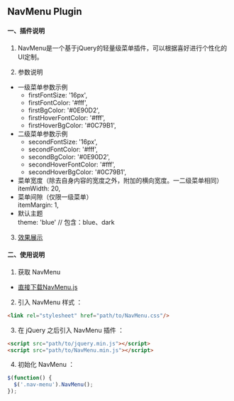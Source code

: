 ## NavMenu Plugin

#### 一、插件说明
1. NavMenu是一个基于jQuery的轻量级菜单插件，可以根据喜好进行个性化的UI定制。  

2. 参数说明  
  - 一级菜单参数示例
    - firstFontSize: '16px',  
    - firstFontColor: '#fff',  
    - firstBgColor: '#0E90D2',  
    - firstHoverFontColor: '#fff',  
    - firstHoverBgColor: '#0C79B1',
  - 二级菜单参数示例
    - secondFontSize: '16px',  
    - secondFontColor: '#fff',  
    - secondBgColor: '#0E90D2',  
    - secondHoverFontColor: '#fff',  
    - secondHoverBgColor: '#0C79B1',
  - 菜单宽度（除去自身内容的宽度之外，附加的横向宽度。一二级菜单相同）  
    itemWidth: 20,
  - 菜单间隙（仅限一级菜单）  
    itemMargin: 1,
  - 默认主题  
  theme: 'blue'     // 包含：blue、dark

3. [效果展示](http://dreamon324.github.io/JavaScriptLibs/NavMenu/demo.html)

#### 二、使用说明
1. 获取 NavMenu
- [直接下载NavMenu.js](https://raw.githubusercontent.com/DreamOn324/JavaScriptLibs/master/NavMenu/src/NavMenu.js)

2. 引入 NavMenu 样式 ：
  ```html
  <link rel="stylesheet" href="path/to/NavMenu.css"/>
  ```
  
3. 在 jQuery 之后引入 NavMenu 插件 ：
  ```html
  <script src="path/to/jquery.min.js"></script>
  <script src="path/to/NavMenu.min.js"></script>
  ```
  
4. 初始化 NavMenu ：
  ```js
  $(function() {
    $('.nav-menu').NavMenu();
  });
  ```
